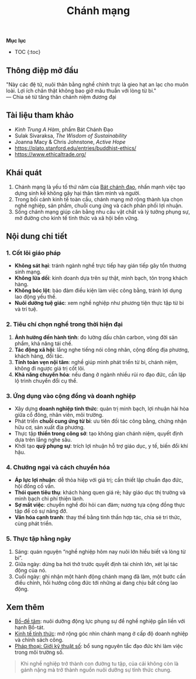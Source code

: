 ﻿---
title: Chánh mạng
---

**Mục lục**

- TOC
{:toc}

## Thông điệp mở đầu

"Này các đệ tử, nuôi thân bằng nghề chính trực là gieo hạt an lạc cho muôn loài. Lợi ích chân thật không bao giờ mâu thuẫn với lòng từ bi."  
— Chia sẻ từ tăng thân chánh niệm đương đại

## Tài liệu tham khảo

- *Kinh Trung A Hàm*, phẩm Bát Chánh Đạo
- Sulak Sivaraksa, *The Wisdom of Sustainability*
- Joanna Macy & Chris Johnstone, *Active Hope*
- <https://plato.stanford.edu/entries/buddhist-ethics/>
- <https://www.ethicaltrade.org/>

## Khái quát

1. Chánh mạng là yếu tố thứ năm của [Bát chánh đạo](../khai_niem_so/bat_chinh_dao.md), nhấn mạnh việc tạo dựng sinh kế không gây hại thân tâm mình và người.
2. Trong bối cảnh kinh tế toàn cầu, chánh mạng mở rộng thành lựa chọn nghề nghiệp, sản phẩm, chuỗi cung ứng và cách phân phối lợi nhuận.
3. Sống chánh mạng giúp cân bằng nhu cầu vật chất và lý tưởng phụng sự, mở đường cho kinh tế tỉnh thức và xã hội bền vững.

## Nội dung chi tiết

### 1. Cốt lõi giáo pháp

- **Không sát hại**: tránh ngành nghề trực tiếp hay gián tiếp gây tổn thương sinh mạng.
- **Không lừa dối**: kinh doanh dựa trên sự thật, minh bạch, tôn trọng khách hàng.
- **Không bóc lột**: bảo đảm điều kiện làm việc công bằng, tránh lợi dụng lao động yếu thế.
- **Nuôi dưỡng tuệ giác**: xem nghề nghiệp như phương tiện thực tập từ bi và trí tuệ.

### 2. Tiêu chí chọn nghề trong thời hiện đại

1. **Ảnh hưởng đến hành tinh**: đo lường dấu chân carbon, vòng đời sản phẩm, khả năng tái chế.
2. **Tác động xã hội**: lắng nghe tiếng nói công nhân, cộng đồng địa phương, khách hàng, đối tác.
3. **Tính toàn vẹn nội tâm**: nghề giúp mình phát triển từ bi, chánh niệm, không đi ngược giá trị cốt lõi.
4. **Khả năng chuyển hóa**: nếu đang ở ngành nhiều rủi ro đạo đức, cần lập lộ trình chuyển đổi cụ thể.

### 3. Ứng dụng vào cộng đồng và doanh nghiệp

- Xây dựng **doanh nghiệp tỉnh thức**: quản trị minh bạch, lợi nhuận hài hòa giữa cổ đông, nhân viên, môi trường.
- Phát triển **chuỗi cung ứng từ bi**: ưu tiên đối tác công bằng, chứng nhận hữu cơ, sản xuất địa phương.
- Thực tập **thiền trong công sở**: tạo không gian chánh niệm, quyết định dựa trên lắng nghe sâu.
- Khởi tạo **quỹ phụng sự**: trích lợi nhuận hỗ trợ giáo dục, y tế, biến đổi khí hậu.

### 4. Chướng ngại và cách chuyển hóa

- **Áp lực lợi nhuận**: dễ thỏa hiệp với giá trị; cần thiết lập chuẩn đạo đức, hội đồng cố vấn.
- **Thói quen tiêu thụ**: khách hàng quen giá rẻ; hãy giáo dục thị trường và minh bạch chi phí thiện lành.
- **Sợ mất việc**: chuyển nghề đòi hỏi can đảm; nương tựa cộng đồng thực tập để có sự nâng đỡ.
- **Văn hóa cạnh tranh**: thay thế bằng tinh thần hợp tác, chia sẻ tri thức, cùng phát triển.

### 5. Thực tập hằng ngày

1. Sáng: quán nguyện “nghề nghiệp hôm nay nuôi lớn hiểu biết và lòng từ bi”.
2. Giữa ngày: dừng ba hơi thở trước quyết định tài chính lớn, xét lại tác động của nó.
3. Cuối ngày: ghi nhận một hành động chánh mạng đã làm, một bước cần điều chỉnh, hồi hướng công đức tới những ai đang chịu bất công lao động.

## Xem thêm

- [Bồ-đề tâm](../khai_niem/bo_de_tam.md): nuôi dưỡng động lực phụng sự để nghề nghiệp gắn liền với hạnh Bồ-tát.
- [Kinh tế tỉnh thức](kinh_te_tinh_thuc.md): mở rộng góc nhìn chánh mạng ở cấp độ doanh nghiệp và chính sách công.
- [Pháp thoại: Giới kỹ thuật số](gioi_ky_thuat_so.md): bổ sung nguyên tắc đạo đức khi làm việc trong môi trường số.

> Khi nghề nghiệp trở thành con đường tu tập, của cải không còn là gánh nặng mà trở thành nguồn nuôi dưỡng sự tỉnh thức chung.
